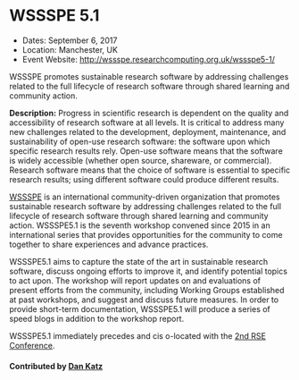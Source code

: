 
# WSSSPE 5.1

- Dates: September 6, 2017
- Location: Manchester, UK
- Event Website: http://wssspe.researchcomputing.org.uk/wssspe5-1/

WSSSPE promotes sustainable research software by addressing challenges related to the full lifecycle of research software through shared learning and community action.

**Description:**  Progress in scientific research is dependent on the quality and accessibility of research software at all levels. It is critical to address many new challenges related to the development, deployment, maintenance, and sustainability of open-use research software: the software upon which specific research results rely. Open-use software means that the software is widely accessible (whether open source, shareware, or commercial). Research software means that the choice of software is essential to specific research results; using different software could produce different results.

[WSSSPE](http://wssspe.researchcomputing.org.uk) is an international community-driven organization that promotes sustainable research software by addressing challenges related to the full lifecycle of research software through shared learning and community action. WSSSPE5.1 is the seventh workshop convened since 2015 in an international series that provides opportunities for the community to come together to share experiences and advance practices.

WSSSPE5.1 aims to capture the state of the art in sustainable research software, discuss ongoing efforts to improve it, and identify potential topics to act upon. The workshop will report updates on and evaluations of present efforts from the community, including Working Groups established at past workshops, and suggest and discuss future measures. In order to provide short-term documentation, WSSSPE5.1 will produce a series of speed blogs in addition to the workshop report.

WSSSPE5.1 immediately precedes and cis o-located with the [2nd RSE Conference](http://rse.ac.uk/conf2017/).

#### Contributed by [Dan Katz](https://github.com/danielskatz)

<!---
Publish: yes
Categories: planning, collaboration
Topics: software engineering, projects and organizations
Tags: conference
Level: 2
Prerequisites: default
Aggregate: none
--->
